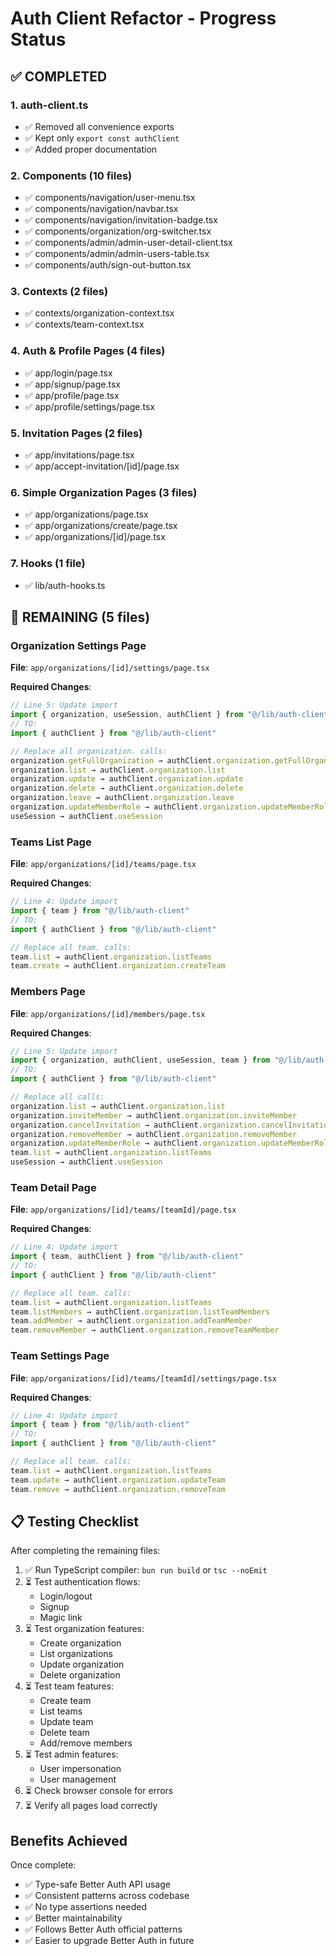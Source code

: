 # Auth Client Refactor - Progress Status

## ✅ COMPLETED

### 1. auth-client.ts
- ✅ Removed all convenience exports
- ✅ Kept only `export const authClient`
- ✅ Added proper documentation

### 2. Components (10 files)
- ✅ components/navigation/user-menu.tsx
- ✅ components/navigation/navbar.tsx
- ✅ components/navigation/invitation-badge.tsx
- ✅ components/organization/org-switcher.tsx
- ✅ components/admin/admin-user-detail-client.tsx
- ✅ components/admin/admin-users-table.tsx
- ✅ components/auth/sign-out-button.tsx

### 3. Contexts (2 files)
- ✅ contexts/organization-context.tsx
- ✅ contexts/team-context.tsx

### 4. Auth & Profile Pages (4 files)
- ✅ app/login/page.tsx
- ✅ app/signup/page.tsx
- ✅ app/profile/page.tsx
- ✅ app/profile/settings/page.tsx

### 5. Invitation Pages (2 files)
- ✅ app/invitations/page.tsx
- ✅ app/accept-invitation/[id]/page.tsx

### 6. Simple Organization Pages (3 files)
- ✅ app/organizations/page.tsx
- ✅ app/organizations/create/page.tsx
- ✅ app/organizations/[id]/page.tsx

### 7. Hooks (1 file)
- ✅ lib/auth-hooks.ts

## 🔄 REMAINING (5 files)

### Organization Settings Page
**File**: `app/organizations/[id]/settings/page.tsx`

**Required Changes**:
```typescript
// Line 5: Update import
import { organization, useSession, authClient } from "@/lib/auth-client"
// TO:
import { authClient } from "@/lib/auth-client"

// Replace all organization. calls:
organization.getFullOrganization → authClient.organization.getFullOrganization
organization.list → authClient.organization.list
organization.update → authClient.organization.update
organization.delete → authClient.organization.delete
organization.leave → authClient.organization.leave
organization.updateMemberRole → authClient.organization.updateMemberRole
useSession → authClient.useSession
```

### Teams List Page
**File**: `app/organizations/[id]/teams/page.tsx`

**Required Changes**:
```typescript
// Line 4: Update import
import { team } from "@/lib/auth-client"
// TO:
import { authClient } from "@/lib/auth-client"

// Replace all team. calls:
team.list → authClient.organization.listTeams
team.create → authClient.organization.createTeam
```

### Members Page
**File**: `app/organizations/[id]/members/page.tsx`

**Required Changes**:
```typescript
// Line 5: Update import
import { organization, authClient, useSession, team } from "@/lib/auth-client"
// TO:
import { authClient } from "@/lib/auth-client"

// Replace all calls:
organization.list → authClient.organization.list
organization.inviteMember → authClient.organization.inviteMember
organization.cancelInvitation → authClient.organization.cancelInvitation
organization.removeMember → authClient.organization.removeMember
organization.updateMemberRole → authClient.organization.updateMemberRole
team.list → authClient.organization.listTeams
useSession → authClient.useSession
```

### Team Detail Page
**File**: `app/organizations/[id]/teams/[teamId]/page.tsx`

**Required Changes**:
```typescript
// Line 4: Update import
import { team, authClient } from "@/lib/auth-client"
// TO:
import { authClient } from "@/lib/auth-client"

// Replace all team. calls:
team.list → authClient.organization.listTeams
team.listMembers → authClient.organization.listTeamMembers
team.addMember → authClient.organization.addTeamMember
team.removeMember → authClient.organization.removeTeamMember
```

### Team Settings Page
**File**: `app/organizations/[id]/teams/[teamId]/settings/page.tsx`

**Required Changes**:
```typescript
// Line 4: Update import
import { team } from "@/lib/auth-client"
// TO:
import { authClient } from "@/lib/auth-client"

// Replace all team. calls:
team.list → authClient.organization.listTeams
team.update → authClient.organization.updateTeam
team.remove → authClient.organization.removeTeam
```

## 📋 Testing Checklist

After completing the remaining files:

1. ✅ Run TypeScript compiler: `bun run build` or `tsc --noEmit`
2. ⏳ Test authentication flows:
   - Login/logout
   - Signup
   - Magic link
3. ⏳ Test organization features:
   - Create organization
   - List organizations
   - Update organization
   - Delete organization
4. ⏳ Test team features:
   - Create team
   - List teams
   - Update team
   - Delete team
   - Add/remove members
5. ⏳ Test admin features:
   - User impersonation
   - User management
6. ⏳ Check browser console for errors
7. ⏳ Verify all pages load correctly

## Benefits Achieved

Once complete:
- ✅ Type-safe Better Auth API usage
- ✅ Consistent patterns across codebase
- ✅ No type assertions needed
- ✅ Better maintainability
- ✅ Follows Better Auth official patterns
- ✅ Easier to upgrade Better Auth in future
